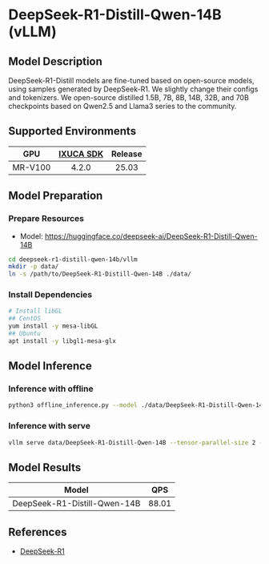 # DeepSeek-R1-Distill-Qwen-14B (vLLM)

## Model Description

DeepSeek-R1-Distill models are fine-tuned based on open-source models, using samples generated by
DeepSeek-R1. We slightly change their configs and tokenizers.  We open-source distilled 1.5B, 7B,
8B, 14B, 32B, and 70B checkpoints based on Qwen2.5 and Llama3 series to the community.

## Supported Environments

| GPU    | [IXUCA SDK](https://gitee.com/deep-spark/deepspark#%E5%A4%A9%E6%95%B0%E6%99%BA%E7%AE%97%E8%BD%AF%E4%BB%B6%E6%A0%88-ixuca) | Release |
| :----: | :----: | :----: |
| MR-V100 | 4.2.0     |  25.03  |

## Model Preparation

### Prepare Resources

- Model: <https://huggingface.co/deepseek-ai/DeepSeek-R1-Distill-Qwen-14B>

```bash
cd deepseek-r1-distill-qwen-14b/vllm
mkdir -p data/
ln -s /path/to/DeepSeek-R1-Distill-Qwen-14B ./data/
```

### Install Dependencies

```bash
# Install libGL
## CentOS
yum install -y mesa-libGL
## Ubuntu
apt install -y libgl1-mesa-glx
```

## Model Inference

### Inference with offline

```bash
python3 offline_inference.py --model ./data/DeepSeek-R1-Distill-Qwen-14B --max-tokens 256 -tp 2 --temperature 0.0 --max-model-len 3096
```

### Inference with serve

```bash
vllm serve data/DeepSeek-R1-Distill-Qwen-14B --tensor-parallel-size 2 --max-model-len 32768 --enforce-eager --trust-remote-code
```

## Model Results

| Model                        | QPS   |
| :----: | :----: |
| DeepSeek-R1-Distill-Qwen-14B | 88.01 |

## References

- [DeepSeek-R1](https://github.com/deepseek-ai/DeepSeek-R1)
